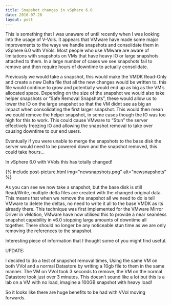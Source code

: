 ```yaml
---
title: Snapshot changes in vSphere 6.0
date: 2016-07-26
layout: post
---
```

This is something that I was unaware of until recently when I was looking into the usage of V-Vols. It appears that VMware have made some major improvements to the ways we handle snapshots and consolidate them in vSphere 6.0 with VVols. Most people who use VMware are aware of limitations with snapshots on VMs that have heavy IO or large snapshots attached to them. In a large number of cases we see snapshots fail to remove and then require hours of downtime to actually consolidate.

<!--more-->

Previously we would take a snapshot, this would make the VMDK Read-Only and create a new Delta file that all the new changes would be written to. this file would continue to grow and potentially would end up as big as the VM&#8217;s allocated space. Depending on the size of the snapshot we would also take helper snapshots or &#8220;Safe Removal Snapshots&#8221;, these would allow us to lower the IO on the large snapshot so that the VM didnt see as big an impact when consolidating the first larger snapshot. This would then mean we could remove the helper snapshot, in some cases though the IO was too high for this to work. This could cause VMware to &#8220;Stun&#8221; the server effectively freezing IO and allowing the snapshot removal to take over causing downtime to our end users.

Eventually if you were unable to merge the snapshots to the base disk the server would need to be powered down and the snapshot removed, this could take hours&#8230;

In vSphere 6.0 with VVols this has totally changed!

{% include post-picture.html img="newsnapshots.png" alt="newsnapshots" %}

As you can see we now take a snapshot, but the base disk is still Read/Write, multiple delta files are created with the changed original data. This means that when we remove the snapshot all we need to do is tell VMware to delete the deltas, no need to write it all to the base VMDK as its already there. This technique was first implemented for the VMware Mirror Driver in vMotion, VMware have now utilised this to provide a near seamless snapshot capability in v6.0 stopping large amounts of downtime all together. There should no longer be any noticeable stun time as we are only removing the references to the snapshot.

Interesting piece of information that I thought some of you might find useful.

UPDATE:

I decided to do a test of snapshot removal times, Using the same VM on both VVol and a normal Datastore by writing a 10gb file to them in the same manner. The VM on VVol took 3 seconds to remove, the VM on the normal Datastore took just over 3 minutes. This doesn&#8217;t sound like a lot but this is a lab on a VM with no load, imagine a 100GB snapshot with heavy load!

So it looks like there are huge benefits to be had with VVol moving forwards.
